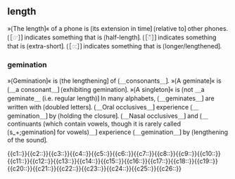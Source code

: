 ## length

»⟮The length⟯« of a phone is ⟮its extension in time⟯ ⟮relative to⟯ other phones.
⟮［◌ˑ］⟯ indicates something that is ⟮half-length⟯.
⟮［◌̆］⟯ indicates something that is ⟮extra-short⟯.
⟮［◌ː］⟯ indicates something that is ⟮longer/lengthened⟯.

### gemination

»⟮Gemination⟯« is ⟮the lengthening⟯ of ⟮＿consonants＿⟯.
»⟮A geminate⟯« is ⟮＿a consonant＿⟯ ⟮exhibiting gemination⟯.
»⟮A singleton⟯« is ⟮not ＿a geminate＿ (i.e. regular length)⟯
In many alphabets, ⟮＿geminates＿⟯ are written with ⟮doubled letters⟯.
⟮＿Oral occlusives＿⟯ experience ⟮＿gemination＿⟯ by ⟮holding the closure⟯.
⟮＿Nasal occlusives＿⟯ and ⟮＿continuants (which contain vowels, though it is rarely called ⟮s_+;gemination⟯ for vowels)＿⟯ experience ⟮＿gemination＿⟯ by ⟮lengthening of the sound⟯.

<span class="cloze-dump">{{c1::}}{{c2::}}{{c3::}}{{c4::}}{{c5::}}{{c6::}}{{c7::}}{{c8::}}{{c9::}}{{c10::}}{{c11::}}{{c12::}}{{c13::}}{{c14::}}{{c15::}}{{c16::}}{{c17::}}{{c18::}}{{c19::}}{{c20::}}{{c21::}}{{c22::}}{{c23::}}{{c24::}}{{c25::}}{{c26::}}</span>